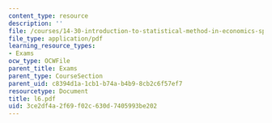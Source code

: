 ```yaml
---
content_type: resource
description: ''
file: /courses/14-30-introduction-to-statistical-method-in-economics-spring-2006/3ce2df4a2f69f02c630d7405993be202_l6.pdf
file_type: application/pdf
learning_resource_types:
- Exams
ocw_type: OCWFile
parent_title: Exams
parent_type: CourseSection
parent_uid: c8394d1a-1cb1-b74a-b4b9-8cb2c6f57ef7
resourcetype: Document
title: l6.pdf
uid: 3ce2df4a-2f69-f02c-630d-7405993be202
---
```

